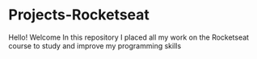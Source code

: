 # Projects-Rocketseat

Hello! Welcome In this repository I placed all my work on the Rocketseat course to study and improve my programming skills
